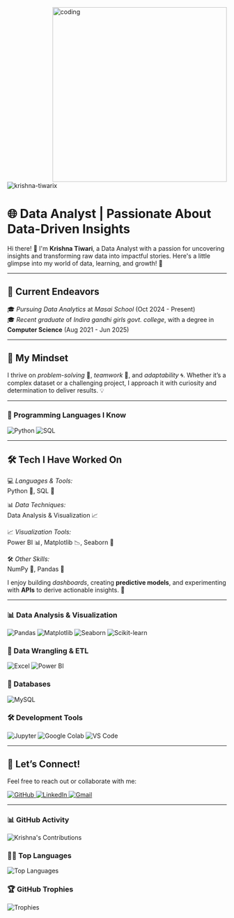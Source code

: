 

<img align="right" alt="coding" width="400" src="https://miro.medium.com/v2/resize:fit:1024/1*f-VZ7NhXFQiNIeKtySmViA.png">

<p align="left"> <img src="https://komarev.com/ghpvc/?username=krishna-tiwarix&label=Profile%20views&color=0e75b6&style=flat" alt="krishna-tiwarix" /> </p>

# 🌐 Data Analyst | Passionate About Data-Driven Insights  
Hi there! 👋 I'm **Krishna Tiwari**, a Data Analyst with a passion for uncovering insights and transforming raw data into impactful stories. Here's a little glimpse into my world of data, learning, and growth! 🌟

---

## 🌱 Current Endeavors  
🎓 *Pursuing Data Analytics* at *Masai School* (Oct 2024 - Present)  
🎓 *Recent graduate* of *Indira gandhi girls govt. college*, with a degree in **Computer Science** (Aug 2021 - Jun 2025)

---

## 🧠 My Mindset  
I thrive on *problem-solving* 🧩, *teamwork* 🤝, and *adaptability* 🌀. Whether it’s a complex dataset or a challenging project, I approach it with curiosity and determination to deliver results. 💡 

---

### 🔧 Programming Languages I Know
<div>
  <img src="https://img.shields.io/badge/Python-3776AB?style=for-the-badge&logo=python&logoColor=white" alt="Python"/>
  <img src="https://img.shields.io/badge/SQL-336791?style=for-the-badge&logo=microsoft-sql-server&logoColor=white" alt="SQL"/>
</div>

---

## 🛠 Tech I Have Worked On 
💻 *Languages & Tools:*  
Python 🐍, SQL 💾

📊 *Data Techniques:*  
Data Analysis & Visualization 📈

📈 *Visualization Tools:*  
Power BI 📊, Matplotlib 📉, Seaborn 🎨  

🛠 *Other Skills:*  
NumPy 🧮, Pandas 🐼  

I enjoy building *dashboards*, creating **predictive models**, and experimenting with **APIs** to derive actionable insights. 🤖  

---

### 📊 Data Analysis & Visualization  
<div>
  <img src="https://img.shields.io/badge/Pandas-150458?style=for-the-badge&logo=pandas&logoColor=white" alt="Pandas"/>
  <img src="https://img.shields.io/badge/Matplotlib-013243?style=for-the-badge&logo=matplotlib&logoColor=white" alt="Matplotlib"/>
  <img src="https://img.shields.io/badge/Seaborn-3776AB?style=for-the-badge&logo=python&logoColor=white" alt="Seaborn"/>
  <img src="https://img.shields.io/badge/ScikitLearn-F7931E?style=for-the-badge&logo=scikit-learn&logoColor=white" alt="Scikit-learn"/>
</div>

### 🧹 Data Wrangling & ETL  
<div>
  <img src="https://img.shields.io/badge/Excel-217346?style=for-the-badge&logo=microsoft-excel&logoColor=white" alt="Excel"/>
  <img src="https://img.shields.io/badge/PowerBI-F2C811?style=for-the-badge&logo=power-bi&logoColor=black" alt="Power BI"/>
</div>

### 📂 Databases  
<div>
  <img src="https://img.shields.io/badge/MySQL-4479A1?style=for-the-badge&logo=mysql&logoColor=white" alt="MySQL"/>
</div>

### 🛠 Development Tools  
<div>
  <img src="https://img.shields.io/badge/Jupyter-F37626?style=for-the-badge&logo=jupyter&logoColor=white" alt="Jupyter"/>
  <img src="https://img.shields.io/badge/GoogleColab-F9AB00?style=for-the-badge&logo=google-colab&logoColor=white" alt="Google Colab"/>
  <img src="https://img.shields.io/badge/VSCode-007ACC?style=for-the-badge&logo=visual-studio-code&logoColor=white" alt="VS Code"/>
</div>

---

## 🌱 Let’s Connect!  
Feel free to reach out or collaborate with me:  
<div>
  <a href="https://github.com/Kkri24">
    <img src="https://img.shields.io/badge/GitHub-181717?style=for-the-badge&logo=github&logoColor=white" alt="GitHub"/>
  </a>
  <a href="https://www.linkedin.com/in/krishna-tiwari-b53bb7256/">
    <img src="https://img.shields.io/badge/LinkedIn-0A66C2?style=for-the-badge&logo=linkedin&logoColor=white" alt="LinkedIn"/>
  </a>
  <a href="mailto :krishnatiwarit549@gmail.com">
    <img src="https://img.shields.io/badge/Gmail-D14836?style=for-the-badge&logo=gmail&logoColor=white" alt="Gmail"/>
  </a>
</div>

---

### 📊 GitHub Activity  
![Krishna's Contributions](https://github-readme-stats.vercel.app/api?username=krishna-tiwarix&show_icons=true&theme=radical&hide_border=true)

### 🧑‍💻 Top Languages  
![Top Languages](https://github-readme-stats.vercel.app/api/top-langs/?username=krishna-tiwarix&layout=compact&theme=radical&hide_border=true)

### 🏆 GitHub Trophies  
![Trophies](https://github-profile-trophy.vercel.app/?username=krishna-tiwarix&theme=radical&no-frame=true&margin-w=15)








  
